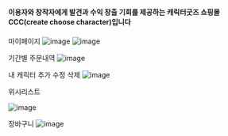 # <h4>이용자와 창작자에게 발견과 수익 창출 기회를 제공하는 캐릭터굿즈 쇼핑몰 CCC(create choose character)입니다</h4>

마이페이지 
![image](https://user-images.githubusercontent.com/126685949/224482550-c3daa7ea-1303-4b25-8737-f5966b6b6e85.png)
![image](https://user-images.githubusercontent.com/126685949/224482584-7ea572a5-250f-492d-bdab-375853777294.png)



기간별 주문내역
![image](https://user-images.githubusercontent.com/126685949/224482841-cd1cccb0-bef1-44b8-8d94-d4d2f56a90a9.png)



내 캐릭터 추가 수정 삭제
![image](https://user-images.githubusercontent.com/126685949/224483597-1b984b11-aa0b-43fe-bc06-bf19b3499d5a.png)



위시리스트

![image](https://user-images.githubusercontent.com/126685949/224483629-d33041a9-7e92-4f37-be19-8319a2946647.png)



장바구니
![image](https://user-images.githubusercontent.com/126685949/224483879-09e52071-1363-41ea-aef5-2868826709dc.png)











